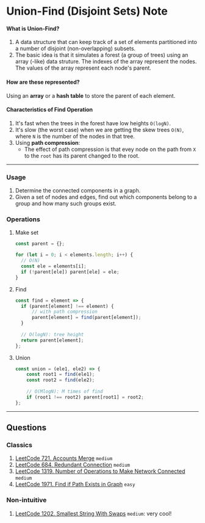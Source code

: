 # Union-Find (Disjoint Sets) Note
####    What is Union-Find?
1. A data structure that can keep track of a set of elements partitioned into a number of disjoint (non-overlapping) subsets.
2. The basic idea is that it simulates a forest (a group of trees) using an array (-like) data struture. The indexes of the array represent the nodes. The values of the array represent each node's parent.

####    How are these represented?
Using an **array** or a **hash table** to store the parent of each element.

####    Characteristics of Find Operation
1. It's fast when the trees in the forest have low heights ``O(logN)``.
2. It's slow (the worst case) when we are getting the skew trees ``O(N)``, where ``N`` is the number of the nodes in that tree.
3. Using **path compression**: 
   *    The effect of path compression is that evey node on the path from ``X`` to the ``root`` has its parent changed to the root.
***

###  Usage
1.  Determine the connected components in a graph.
2.  Given a set of nodes and edges, find out which components belong to a group and how many such groups exist.

###  Operations
1.  Make set 
    ```js
    const parent = {};
    
    for (let i = 0; i < elements.length; i++) {
      // O(N)
      const ele = elements[i];
      if (!parent[ele]) parent[ele] = ele;
    }
    ```
2.  Find 
    ```js
    const find = element => {
      if (parent[element] !== element) {
          // with path compression
          parent[element] = find(parent[element]);
      }
      
      // O(logN): tree height
      return parent[element];
    };
    ```
3.  Union
    ```js
    const union = (ele1, ele2) => {
        const root1 = find(ele1);
        const root2 = find(ele2);
        
        // O(MlogN): M times of find 
        if (root1 !== root2) parent[root1] = root2;
    };
    ```
***
##  Questions
### Classics
1.  [LeetCode 721. Accounts Merge](https://leetcode.com/problems/accounts-merge/description/) ``medium``
2.  [LeetCode 684. Redundant Connection](https://leetcode.com/problems/redundant-connection/description/) ``medium``
3.  [LeetCode 1319. Number of Operations to Make Network Connected](https://leetcode.com/problems/number-of-operations-to-make-network-connected/) ``medium``
4.  [LeetCode 1971. Find if Path Exists in Graph](https://leetcode.com/problems/find-if-path-exists-in-graph/) ``easy``


### Non-intuitive
1.    [LeetCode 1202. Smallest String With Swaps](https://leetcode.com/problems/smallest-string-with-swaps/) ``medium``: very cool!
